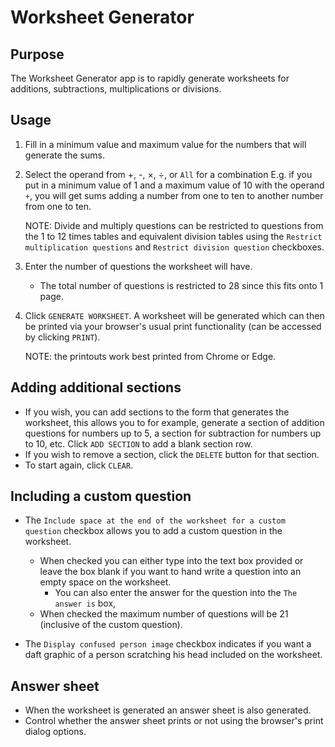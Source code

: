 # Worksheet Generator

## Purpose
The Worksheet Generator app is to rapidly generate worksheets for additions, subtractions, multiplications or divisions.

## Usage
1. Fill in a minimum value and maximum value for the numbers that will generate the sums.
2. Select the operand from +, -, ×, ÷, or `All` for a combination
E.g. if you put in a minimum value of 1 and a maximum value of 10 with the operand `+`, you will get sums adding a number from one to ten to another number from one to ten.

    NOTE: Divide and multiply questions can be restricted to questions from the 1 to 12 times tables and equivalent division tables using the `Restrict multiplication questions` and `Restrict division question` checkboxes.

3. Enter the number of questions the worksheet will have.
    - The total number of questions is restricted to 28 since this fits onto 1 page.
4. Click `GENERATE WORKSHEET`. A worksheet will be generated which can then be printed via your browser's usual print functionality (can be accessed by clicking `PRINT`).

    NOTE: the printouts work best printed from Chrome or Edge.

## Adding additional sections
- If you wish, you can add sections to the form that generates the worksheet, this allows you to for example, generate a section of addition questions for numbers up to 5, a section for subtraction for numbers up to 10, etc. Click `ADD SECTION` to add a blank section row.
- If you wish to remove a section, click the `DELETE` button for that section.
- To start again, click `CLEAR`.

## Including a custom question
- The `Include space at the end of the worksheet for a custom question` checkbox allows you to add a custom question in the worksheet.
    - When checked you can either type into the text box provided or leave the box blank if you want to hand write a question into an empty space on the worksheet.
        - You can also enter the answer for the question into the `The answer is` box,
    - When checked the maximum number of questions will be 21 (inclusive of the custom question).

- The `Display confused person image` checkbox indicates if you want a daft graphic of a person scratching his head included on the worksheet.

## Answer sheet
- When the worksheet is generated an answer sheet is also generated.
- Control whether the answer sheet prints or not using the browser's print dialog options.

